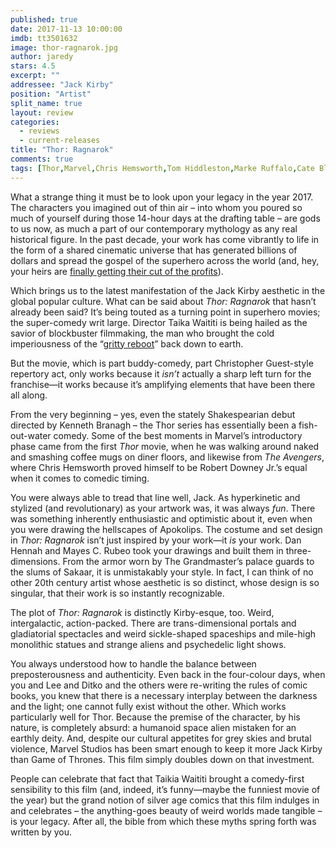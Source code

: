 ```yaml
---
published: true
date: 2017-11-13 10:00:00
imdb: tt3501632
image: thor-ragnarok.jpg
author: jaredy
stars: 4.5
excerpt: ""
addressee: "Jack Kirby"
position: "Artist"
split_name: true
layout: review
categories: 
  - reviews
  - current-releases
title: "Thor: Ragnarok"
comments: true
tags: [Thor,Marvel,Chris Hemsworth,Tom Hiddleston,Marke Ruffalo,Cate Blanchett,comics,superhero]
---
```

What a strange thing it must be to look upon your legacy in the year 2017. The characters you imagined out of thin air – into whom you poured so much of yourself during those 14-hour days at the drafting table – are gods to us now, as much a part of our contemporary mythology as any real historical figure. In the past decade, your work has come vibrantly to life in the form of a shared cinematic universe that has generated billions of dollars and spread the gospel of the superhero across the world (and, hey, your heirs are [finally getting their cut of the profits](https://nerdist.com/marvel-ends-its-bitter-feud-with-jack-kirbys-heirs/)).

Which brings us to the latest manifestation of the Jack Kirby aesthetic in the global popular culture. What can be said about _Thor: Ragnarok_ that hasn’t already been said? It’s being touted as a turning point in superhero movies; the super-comedy writ large. Director Taika Waititi is being hailed as the savior of blockbuster filmmaking, the man who brought the cold imperiousness of the “[gritty reboot](https://www.theverge.com/2015/6/15/8784353/batman-begins-anniversary-gritty-reboot-hollywood-criticism)” back down to earth.

But the movie, which is part buddy-comedy, part Christopher Guest-style repertory act, only works because it _isn’t_ actually a sharp left turn for the franchise—it works because it’s amplifying elements that have been there all along.

From the very beginning – yes, even the stately Shakespearian debut directed by Kenneth Branagh – the Thor series has essentially been a fish-out-water comedy. Some of the best moments in Marvel’s introductory phase came from the first _Thor_ movie, when he was walking around naked and smashing coffee mugs on diner floors, and likewise from _The Avengers_, where Chris Hemsworth proved himself to be Robert Downey Jr.’s equal when it comes to comedic timing.

You were always able to tread that line well, Jack. As hyperkinetic and stylized (and revolutionary) as your artwork was, it was always _fun_. There was something inherently enthusiastic and optimistic about it, even when you were drawing the hellscapes of Apokolips. The costume and set design in _Thor: Ragnarok_ isn’t just inspired by your work—it _is_ your work. Dan Hennah and Mayes C. Rubeo took your drawings and built them in three-dimensions. From the armor worn by The Grandmaster’s palace guards to the slums of Sakaar, it is unmistakably your style. In fact, I can think of no other 20th century artist whose aesthetic is so distinct, whose design is so singular, that their work is so instantly recognizable.

The plot of _Thor: Ragnarok_ is distinctly Kirby-esque, too. Weird, intergalactic, action-packed. There are trans-dimensional portals and gladiatorial spectacles and weird sickle-shaped spaceships and mile-high monolithic statues and strange aliens and psychedelic light shows.

You always understood how to handle the balance between preposterousness and authenticity. Even back in the four-colour days, when you and Lee and Ditko and the others were re-writing the rules of comic books, you knew that there is a necessary interplay between the darkness and the light; one cannot fully exist without the other. Which works particularly well for Thor. Because the premise of the character, by his nature, is completely absurd: a humanoid space alien mistaken for an earthly deity. And, despite our cultural appetites for grey skies and brutal violence, Marvel Studios has been smart enough to keep it more Jack Kirby than Game of Thrones. This film simply doubles down on that investment.

People can celebrate that fact that Taikia Waititi brought a comedy-first sensibility to this film (and, indeed, it’s funny—maybe the funniest movie of the year) but the grand notion of silver age comics that this film indulges in and celebrates – the anything-goes beauty of weird worlds made tangible – is your legacy. After all, the bible from which these myths spring forth was written by you.